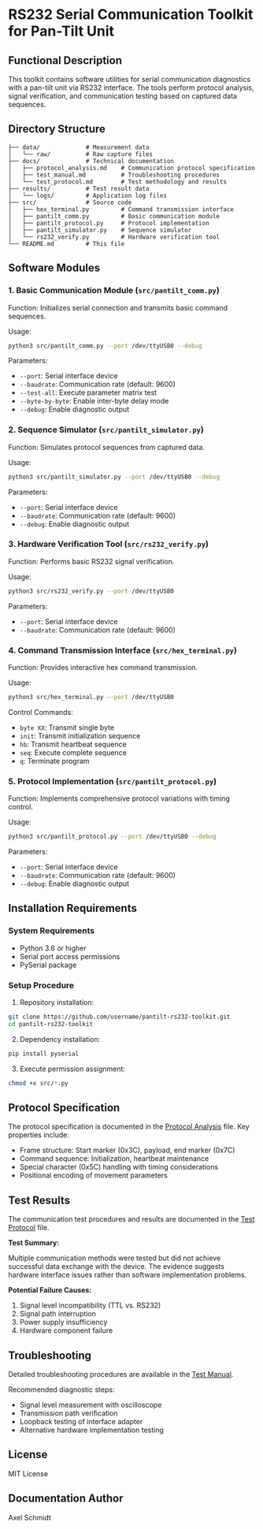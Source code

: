 # RS232 Serial Communication Toolkit for Pan-Tilt Unit

## Functional Description

This toolkit contains software utilities for serial communication diagnostics with a pan-tilt unit via RS232 interface. The tools perform protocol analysis, signal verification, and communication testing based on captured data sequences.

## Directory Structure

```
├── data/             # Measurement data
│   └── raw/          # Raw capture files
├── docs/             # Technical documentation
│   ├── protocol_analysis.md    # Communication protocol specification
│   ├── test_manual.md          # Troubleshooting procedures
│   └── test_protocol.md        # Test methodology and results
├── results/          # Test result data
│   └── logs/         # Application log files
├── src/              # Source code
│   ├── hex_terminal.py         # Command transmission interface
│   ├── pantilt_comm.py         # Basic communication module
│   ├── pantilt_protocol.py     # Protocol implementation
│   ├── pantilt_simulator.py    # Sequence simulator
│   └── rs232_verify.py         # Hardware verification tool
└── README.md         # This file
```

## Software Modules

### 1. Basic Communication Module (`src/pantilt_comm.py`)

Function: Initializes serial connection and transmits basic command sequences.

Usage:
```bash
python3 src/pantilt_comm.py --port /dev/ttyUSB0 --debug
```

Parameters:
- `--port`: Serial interface device
- `--baudrate`: Communication rate (default: 9600)
- `--test-all`: Execute parameter matrix test
- `--byte-by-byte`: Enable inter-byte delay mode
- `--debug`: Enable diagnostic output

### 2. Sequence Simulator (`src/pantilt_simulator.py`)

Function: Simulates protocol sequences from captured data.

Usage:
```bash
python3 src/pantilt_simulator.py --port /dev/ttyUSB0 --debug
```

Parameters:
- `--port`: Serial interface device
- `--baudrate`: Communication rate (default: 9600)
- `--debug`: Enable diagnostic output

### 3. Hardware Verification Tool (`src/rs232_verify.py`)

Function: Performs basic RS232 signal verification.

Usage:
```bash
python3 src/rs232_verify.py --port /dev/ttyUSB0
```

Parameters:
- `--port`: Serial interface device
- `--baudrate`: Communication rate (default: 9600)

### 4. Command Transmission Interface (`src/hex_terminal.py`)

Function: Provides interactive hex command transmission.

Usage:
```bash
python3 src/hex_terminal.py --port /dev/ttyUSB0
```

Control Commands:
- `byte XX`: Transmit single byte
- `init`: Transmit initialization sequence
- `hb`: Transmit heartbeat sequence
- `seq`: Execute complete sequence
- `q`: Terminate program

### 5. Protocol Implementation (`src/pantilt_protocol.py`)

Function: Implements comprehensive protocol variations with timing control.

Usage:
```bash
python3 src/pantilt_protocol.py --port /dev/ttyUSB0 --debug
```

Parameters:
- `--port`: Serial interface device
- `--baudrate`: Communication rate (default: 9600)
- `--debug`: Enable diagnostic output

## Installation Requirements

### System Requirements

- Python 3.6 or higher
- Serial port access permissions
- PySerial package

### Setup Procedure

1. Repository installation:
```bash
git clone https://github.com/username/pantilt-rs232-toolkit.git
cd pantilt-rs232-toolkit
```

2. Dependency installation:
```bash
pip install pyserial
```

3. Execute permission assignment:
```bash
chmod +x src/*.py
```

## Protocol Specification

The protocol specification is documented in the [Protocol Analysis](docs/protocol_analysis.md) file. Key properties include:

- Frame structure: Start marker (0x3C), payload, end marker (0x7C)
- Command sequence: Initialization, heartbeat maintenance
- Special character (0x5C) handling with timing considerations
- Positional encoding of movement parameters

## Test Results

The communication test procedures and results are documented in the [Test Protocol](docs/test_protocol.md) file.

**Test Summary:**

Multiple communication methods were tested but did not achieve successful data exchange with the device. The evidence suggests hardware interface issues rather than software implementation problems.

**Potential Failure Causes:**

1. Signal level incompatibility (TTL vs. RS232)
2. Signal path interruption
3. Power supply insufficiency
4. Hardware component failure

## Troubleshooting

Detailed troubleshooting procedures are available in the [Test Manual](docs/test_manual.md).

Recommended diagnostic steps:
- Signal level measurement with oscilloscope
- Transmission path verification
- Loopback testing of interface adapter
- Alternative hardware implementation testing

## License

MIT License

## Documentation Author

Axel Schmidt 